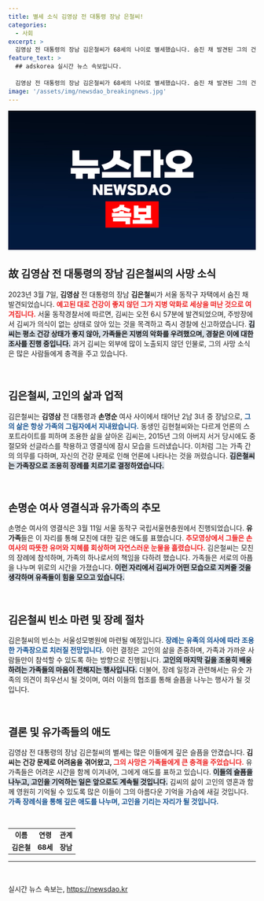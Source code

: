 ```yaml
---
title: 별세 소식 김영삼 전 대통령 장남 은철씨!
categories:
  - 사회
excerpt: >
  김영삼 전 대통령의 장남 김은철씨가 68세의 나이로 별세했습니다. 숨진 채 발견된 그의 건강 악화로 인한 사망 소식은 가족과 지인들을 충격에 빠트리고 있습니다. 조용히 치러질 가족장에 대한 관심이 커지고 있습니다.
feature_text: >
  ## adskorea 실시간 뉴스 속보입니다.

  김영삼 전 대통령의 장남 김은철씨가 68세의 나이로 별세했습니다. 숨진 채 발견된 그의 건강 악화로 인한 사망 소식은 가족과 지인들을 충격에 빠트리고 있습니다. 조용히 치러질 가족장에 대한 관심이 커지고 있습니다.
image: '/assets/img/newsdao_breakingnews.jpg'
---
```


<p><img src="/assets/img/newsdao_breakingnews.jpg" alt="adskorea 속보" /></p>

<h2 data-ke-size="size26">故 김영삼 전 대통령의 장남 김은철씨의 사망 소식</h2>

<p data-ke-size="size16">2023년 3월 7일, <b>김영삼</b> 전 대통령의 장남 <b>김은철</b>씨가 서울 동작구 자택에서 숨진 채 발견되었습니다. <b><span style="color: #ee2323;">예고된 대로 건강이 좋지 않던 그가 지병 악화로 세상을 떠난 것으로 여겨집니다.</span></b> 서울 동작경찰서에 따르면, 김씨는 오전 6시 57분에 발견되었으며, 주방장에서 김씨가 의식이 없는 상태로 앉아 있는 것을 목격하고 즉시 경찰에 신고하였습니다. <b><span style="background-color: #21538527;">김씨는 평소 건강 상태가 좋지 않아, 가족들은 지병의 악화를 우려했으며, 경찰은 이에 대한 조사를 진행 중입니다.</span></b> 과거 김씨는 외부에 많이 노출되지 않던 인물로, 그의 사망 소식은 많은 사람들에게 충격을 주고 있습니다.</p>

<p data-ke-size="size16">&nbsp;</p>

<h2 data-ke-size="size26">김은철씨, 고인의 삶과 업적</h2>

<p data-ke-size="size16">김은철씨는 <b>김영삼</b> 전 대통령과 <b>손명순</b> 여사 사이에서 태어난 2남 3녀 중 장남으로, <b><span style="color: #1a5490;">그의 삶은 항상 가족의 그림자에서 지내왔습니다.</span></b> 동생인 김현철씨와는 다르게 언론의 스포트라이트를 피하며 조용한 삶을 살아온 김씨는, 2015년 그의 아버지 서거 당시에도 중절모와 선글라스를 착용하고 영결식에 잠시 모습을 드러냈습니다. 이처럼 그는 가족 간의 의무를 다하며, 자신의 건강 문제로 인해 언론에 나타나는 것을 꺼렸습니다. <b><span style="background-color: #21538527;">김은철씨는 가족장으로 조용히 장례를 치르기로 결정하였습니다.</span></b></p>

<p data-ke-size="size16">&nbsp;</p>

<h2 data-ke-size="size26">손명순 여사 영결식과 유가족의 추모</h2>

<p data-ke-size="size16">손명순 여사의 영결식은 3월 11일 서울 동작구 국립서울현충원에서 진행되었습니다. <b>유가족</b>들은 이 자리를 통해 모친에 대한 깊은 애도를 표했습니다. <b><span style="color: #ee2323;">추모영상에서 그들은 손여사의 따뜻한 유머와 지혜를 회상하며 자연스러운 눈물을 흘렸습니다.</span></b> 김은철씨는 모친의 장례에 참석하며, 가족의 하나로서의 책임을 다하려 했습니다. 가족들은 서로의 아픔을 나누며 위로의 시간을 가졌습니다. <b><span style="background-color: #21538527;">이런 자리에서 김씨가 어떤 모습으로 지켜줄 것을 생각하며 유족들이 힘을 모으고 있습니다.</span></b></p>

<p data-ke-size="size16">&nbsp;</p>

<h2 data-ke-size="size26">김은철씨 빈소 마련 및 장례 절차</h2>

<p data-ke-size="size16">김은철씨의 빈소는 서울성모병원에 마련될 예정입니다. <b><span style="color: #1a5490;">장례는 유족의 의사에 따라 조용한 가족장으로 치러질 전망입니다.</span></b> 이런 결정은 고인의 삶을 존중하며, 가족과 가까운 사람들만이 참석할 수 있도록 하는 방향으로 진행됩니다. <b><span style="background-color: #21538527;">고인의 마지막 길을 조용히 배웅하려는 가족들의 마음이 전해지는 행사입니다.</span></b> 더불어, 장례 일정과 관련해서는 유숫 가족의 의견이 최우선시 될 것이며, 여러 이들의 협조를 통해 슬픔을 나누는 행사가 될 것입니다.</p>

<p data-ke-size="size16">&nbsp;</p>

<h2 data-ke-size="size26">결론 및 유가족들의 애도</h2>

<p data-ke-size="size16">김영삼 전 대통령의 장남 김은철씨의 별세는 많은 이들에게 깊은 슬픔을 안겼습니다. <b>김씨는 건강 문제로 어려움을 겪어왔고, </b><b><span style="color: #ee2323;">그의 사망은 가족들에게 큰 충격을 주었습니다.</span></b> 유가족들은 어려운 시간을 함께 이겨내어, 그에게 애도를 표하고 있습니다. <b><span style="background-color: #21538527;">이들의 슬픔을 나누고, 고인을 기억하는 일은 앞으로도 계속될 것입니다.</span></b> 김씨의 삶이 고인의 영혼과 함께 영원히 기억될 수 있도록 많은 이들이 그의 아름다운 기억을 가슴에 새길 것입니다. <b><span style="color: #1a5490;">가족 장례식을 통해 깊은 애도를 나누며, 고인을 기리는 자리가 될 것입니다.</span></b></p>

<p data-ke-size="size16">&nbsp;</p>

<table style="width:100%; border-collapse:collapse;">
  <tr>
    <td style="text-align: center; height: 17px;"><b>이름</b></td>
    <td style="text-align: center; height: 17px;"><b>연령</b></td>
    <td style="text-align: center; height: 17px;"><b>관계</b></td>
  </tr>
  <tr>
    <td style="text-align: center; height: 17px;"><b>김은철</b></td>
    <td style="text-align: center; height: 17px;"><b>68세</b></td>
    <td style="text-align: center; height: 17px;"><b>장남</b></td>
  </tr>
</table>

<hr/>

<p data-ke-size="size16">&nbsp;</p>
실시간 뉴스 속보는, <a href="https://newsdao.kr" rel="dofollow">https://newsdao.kr</a>


